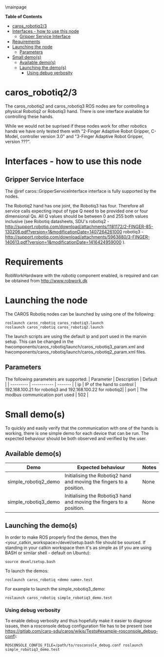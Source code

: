 \mainpage
<!-- markdown-toc start - Don't edit this section. Run M-x markdown-toc/generate-toc again -->
**Table of Contents**

- [caros_robotiq2/3](#carosrobotiq2/3)
- [Interfaces - how to use this node](#interfaces---how-to-use-this-node)
    - [Gripper Service Interface](#gripper-service-interface)
- [Requirements](#requirements)
- [Launching the node](#launching-the-node)
    - [Parameters](#parameters)
- [Small demo(s)](#small-demos)
    - [Available demo(s)](#available-demos)
    - [Launching the demo(s)](#launching-the-demos)
        - [Using debug verbosity](#using-debug-verbosity)

<!-- markdown-toc end -->

# caros_robotiq2/3 #
The caros_robotiq2 and caros_robotiq3 ROS nodes are for controlling a physical Robotiq2 or Robotiq3 hand. There is one interface available for controlling these hands.

While we would not be suprised if these nodes work for other robotics hands we have only tested them with "2-Finger Adaptive Robot Gripper, C-Model, controller version 3.0" and "3-Finger Adaptive Robot Gripper, version ???". 

# Interfaces - how to use this node #

## Gripper Service Interface ##
The @ref caros::GripperServiceInterface interface is fully supported by the nodes.

The Robotiq2 hand has one joint, the Robotiq3 has four. Therefore all service calls expecting input of type Q need to be provided one or four dimensional Qs. All Q values should be between 0 and 255 both values inclusive (see Robotiq datasheets, SDU's robotiq2 - http://support.robotiq.com/download/attachments/1181172/2-FINGER-85-130206.pdf?version=1&modificationDate=1407264261000 robotiq3 - http://support.robotiq.com/download/attachments/5963880/3-FINGER-140613.pdf?version=1&modificationDate=1416424959000 ).

# Requirements #
RobWorkHardware with the *robotiq* component enabled, is required and can be obtained from http://www.robwork.dk

# Launching the node #
The CAROS Robotiq nodes can be launched by using one of the following:

    roslaunch caros_robotiq caros_robotiq3.launch
    roslaunch caros_robotiq caros_robotiq2.launch

The launch scripts are using the default ip and port used in the marvin setup. This can be changed in the hwcomponents/caros_robotiq/launch/caros_robotiq3_param.xml and hwcomponents/caros_robotiq/launch/caros_robotiq2_param.xml files.

## Parameters ##
The following parameters are supported:
| Parameter | Description | Default |
| --------- | ----------- | ------- |
| ip | IP of the hand to control | 192.168.100.21 for robotiq3 and 192.168.100.22 for robotiq2|
| port | The modbus communication port used | 502 |

# Small demo(s) #
To quickly and easily verify that the communication with one of the hands is working, there is one simple demo for each device that can be run. The expected behaviour should be both observed and verified by the user.

## Available demo(s) ##
| Demo | Expected behaviour | Notes |
| ---- | ------------------ | ----- |
| simple_robotiq2_demo | Initialising the Robotiq2 hand and moving the fingers to a position. | None |
| simple_robotiq3_demo | Initialising the Robotiq3 hand and moving the fingers to a position. | None |

## Launching the demo(s) ##
In order to make ROS properly find the demos, then the <your_catkin_workspace>/devel/setup.bash file should be sourced. If standing in your catkin workspace then it's as simple as (if you are using BASH or similar shell - default on Ubuntu):

    source devel/setup.bash

To launch the demos:

    roslaunch caros_robotiq <demo name>.test

For example to launch the simple_robotiq3_demo:

    roslaunch caros_robotiq simple_robotiq3_demo.test

### Using debug verbosity ###
To enable debug verbosity and thus hopefully make it easier to diagnose issues, then a rosconsole debug configuration file has to be present (see https://gitlab.com/caro-sdu/caros/wikis/Tests#example-rosconsole_debug-conf):

    ROSCONSOLE_CONFIG_FILE=/path/to/rosconsole_debug.conf roslaunch simple_robotiq3_demo.test
